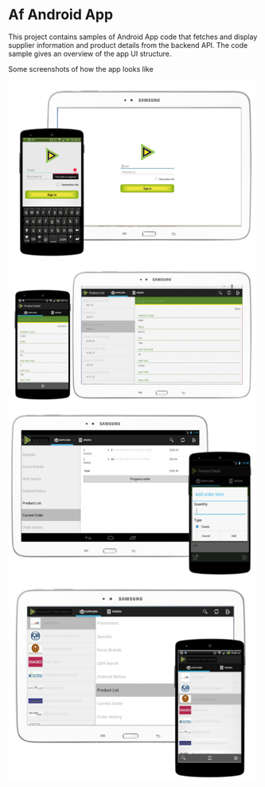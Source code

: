 # Af Android App

This project contains samples of Android App code that fetches and display supplier information and product details from the backend API. The code sample gives an overview of the app UI structure.

Some screenshots of how the app looks like

<img src="screenshots/login.PNG" width="500">

<img src="screenshots/product%20list.png" width="500">

<img src="screenshots/product%20order.png" width="500">

<img src="screenshots/suppliers-list.png" width="500">
